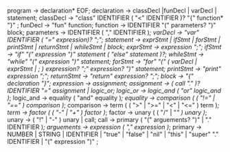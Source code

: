 program     -> declaration* EOF;
declaration -> classDecl |funDecl | varDecl | statement;
classDecl   -> "class" IDENTIFIER ( "<" IDENTIFIER )? "{" function* "}" ;
funDecl     -> "fun" function;
function    -> IDENTIFIER "(" parameters? ")" block;
parameters  -> IDENTIFIER ( "," IDENTIFIER )*;
varDecl     -> "var" IDENTIFIER ( "=" expression)? ";";
statement   -> exprStmt | 
                ifStmt | 
                forStmt |
                printStmt |
                returnStmt |
                whileStmt | 
                block;
exprStmt    -> expression ";";
ifStmt      -> "if" "(" expression ")" statement ( "else" statement )?;
whileStmt   -> "while" "(" expression ")" statement;
forStmt     -> "for" "(" ( varDecl | exprStmt | ; ) expression? ";" expression? ")" statement;
printStmt   -> "print" expression ";";
returnStmt  -> "return" expression? ";";
block       -> "{" declaration "}";
expression  -> assignment;
assignment  -> ( call "." )? IDENTIFIER "=" assignment | logic_or; 
logic_or    -> logic_and ( "or" logic_and )*;
logic_and   -> equality ( "and" equality )*;
equality    -> comparison ( ( "!=" | "==" ) comparison )*;
comparison  -> term ( ( ">" | ">=" | "<" | "<=" ) term )*;
term        -> factor ( ( "-" | "+" ) factor )*;
factor      -> unary ( ( "/" | "*" ) unary )*;
unary       -> ( "!" | "-" ) unary | call;
call        -> primary ( "(" arguements? ")" | "." IDENTIFIER )*;
arguements  -> expression ( "," expression )*;
primary     -> NUMBER | 
               STRING | 
               IDENTIFIER |
               "true" | 
               "false" | 
               "nil" | 
               "this" | 
               "super" "." IDENTIFIER | 
               "(" expression ")" ;
